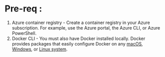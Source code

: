 # Pre-req :
1. Azure container registry - Create a container registry in your Azure subscription. For example, use the Azure portal, the Azure CLI, or Azure PowerShell.
2. Docker CLI - You must also have Docker installed locally. Docker provides packages that easily configure Docker on any [macOS]([url](https://docs.docker.com/docker-for-mac/)https://docs.docker.com/docker-for-mac/), [Windows]([url](https://docs.docker.com/docker-for-windows/)https://docs.docker.com/docker-for-windows/), or [Linux system]([url](https://docs.docker.com/engine/installation/#supported-platforms)https://docs.docker.com/engine/installation/#supported-platforms).
